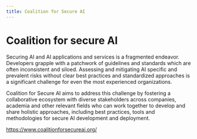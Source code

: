```yaml
---
title: Coalition for Secure AI
---
```


# Coalition for secure AI

Securing AI and AI applications and services is a fragmented endeavor. Developers grapple with a patchwork of guidelines and standards which are often inconsistent and siloed. Assessing and mitigating AI specific and prevalent risks without clear best practices and standardized approaches is a significant challenge for even the most experienced organizations.

Coalition for Secure AI aims to address this challenge by fostering a collaborative ecosystem with diverse stakeholders across companies, academia and other relevant fields who can work together to develop and share holistic approaches, including best practices, tools and methodologies for secure AI development and deployment.

https://www.coalitionforsecureai.org/
